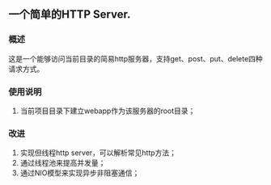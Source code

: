 一个简单的HTTP Server.
---
### 概述
这是一个能够访问当前目录的简易http服务器，支持get、post、put、delete四种请求方式。

### 使用说明
1. 当前项目目录下建立webapp作为该服务器的root目录；

### 改进
1. 实现但线程http server，可以解析常见http方法；
2. 通过线程池来提高并发量；
3. 通过NIO模型来实现异步非阻塞通信；

